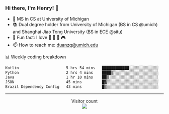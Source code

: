 ### Hi there, I'm Henry! 👋

- 🔭 MS in CS at University of Michigan
- 📚 Dual degree holder from University of Michigan (BS in CS @umich) and Shanghai Jiao Tong University (BS in ECE @situ)
- 🍁 Fun fact: I love 📸 🏓 🍜 🎮
- 📫 How to reach me: [duanzq@umich.edu](mailto:duanzq@umich.edu)

📊 Weekly coding breakdown
<!--START_SECTION:waka-->

```txt
Kotlin                     5 hrs 54 mins   ████████████░░░░░░░░░░░░░   48.58 %
Python                     2 hrs 4 mins    ████▒░░░░░░░░░░░░░░░░░░░░   17.04 %
Java                       1 hr 10 mins    ██▒░░░░░░░░░░░░░░░░░░░░░░   09.61 %
JSON                       45 mins         █▓░░░░░░░░░░░░░░░░░░░░░░░   06.27 %
Brazil Dependency Config   43 mins         █▒░░░░░░░░░░░░░░░░░░░░░░░   05.96 %
```

<!--END_SECTION:waka-->

***
<p align="center"> 
  Visitor count<br>
  <img src="https://profile-counter.glitch.me/zlzq-duanzq/count.svg" />
</p>

<!-- ![Henry Duan's GitHub stats](https://github-readme-stats.vercel.app/api?username=zlzq-duanzq&show_icons=true)

![trophy](https://github-profile-trophy.vercel.app/?username=zlzq-duanzq&column=7)

[![Top Langs](https://github-readme-stats.vercel.app/api/top-langs/?username=zlzq-duanzq&layout=compact)](https://github.com/zlzq-duanzq/github-readme-stats) -->
